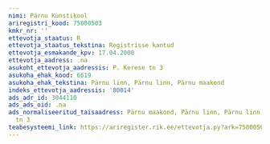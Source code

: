 ```yaml
---
nimi: Pärnu Kunstikool
ariregistri_kood: 75000503
kmkr_nr: ''
ettevotja_staatus: R
ettevotja_staatus_tekstina: Registrisse kantud
ettevotja_esmakande_kpv: 17.04.2000
ettevotja_aadress: .na
asukoht_ettevotja_aadressis: P. Kerese tn 3
asukoha_ehak_kood: 6619
asukoha_ehak_tekstina: Pärnu linn, Pärnu linn, Pärnu maakond
indeks_ettevotja_aadressis: '80014'
ads_adr_id: 3044110
ads_ads_oid: .na
ads_normaliseeritud_taisaadress: Pärnu maakond, Pärnu linn, Pärnu linn, P. Kerese
  tn 3
teabesysteemi_link: https://ariregister.rik.ee/ettevotja.py?ark=75000503&ref=rekvisiidid
---
```

